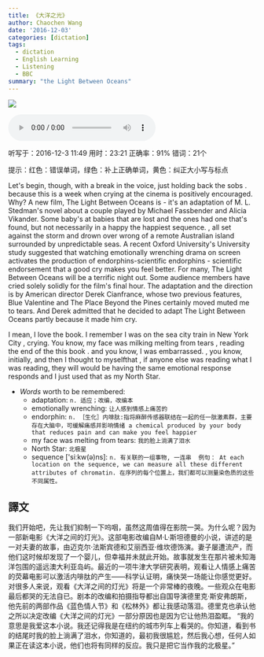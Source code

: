 ```yaml
---
title: 《大洋之光》
author: Chaochen Wang
date: '2016-12-03'
categories: [dictation]
tags:
  - dictation
  - English Learning
  - Listening
  - BBC
summary: "the Light Between Oceans"
---
```




![](/img/light_between_oceans.png)

<audio src="/mp3/lightoceans.mp3" controls="controls">
Your browser does not support the audio element.
你的瀏覽器不支持音頻播放。請使用chrome科學上網。
</audio>

听写于：2016-12-3 11:49	用时：23:21
正确率：91%	错词：21个

提示：<span class="diff_off">红色</span>：错误单词，<span class="diff_add">绿色</span>：补上正确单词，<span class="diff_alert">黄色</span>：纠正大小写与标点
<p class="linetext">Let's begin, though, with a break in the voice<span class="diff_alert">,</span> just holding back the sobs <span class="diff_alert">.</span> <span class="diff_alert" title="Because ">because </span>this is a week when crying at the cinema is positively encouraged. Why? A new  <span class="diff_add">film</span><span class="diff_alert">,</span> <span class="diff_add">The</span> Light Between Oceans <span class="diff_off">is</span> <span class="diff_add">-</span> <span class="diff_add">it's</span> an adaptation of M. L. Stedman's novel about a couple played by Michael Fassbender and Alicia Vikander. Some <span class="diff_off">baby's</span> <span class="diff_off">at</span> <span class="diff_add">babies</span> <span class="diff_add">that</span> <span class="diff_add">are</span> lost and <span class="diff_off">the</span> <span class="diff_off">ones</span> <span class="diff_off">had</span> <span class="diff_add">one</span> <span class="diff_add">that's</span> found, but not necessarily in <span class="diff_off">a</span> <span class="diff_off">happy</span> <span class="diff_add">the</span> <span class="diff_add">happiest</span> sequence<span class="diff_alert">.</span> <span class="diff_alert">,</span> <span class="diff_alert" title="All ">all </span>set against the storm and <span class="diff_off">drown</span> <span class="diff_off">over</span> <span class="diff_add">wrong</span> <span class="diff_add">of</span> a remote Australian island surrounded by unpredictable seas. A recent Oxford <span class="diff_off">University's</span> <span class="diff_add">University</span> study suggested that watching emotionally wrenching drama on screen activates the production of <span class="diff_off">endorphins-scientific</span> <span class="diff_add">endorphins</span> <span class="diff_add">-</span> <span class="diff_add">scientific</span> endorsement that a good cry makes you feel better. For many, The Light Between Oceans will be a terrific night out. Some audience members have cried <span class="diff_off">solely</span> <span class="diff_add">solidly</span> for the film's final hour. The adaptation and the direction is by American director Derek Cianfrance<span class="diff_alert">,</span> whose two previous features<span class="diff_alert">,</span> Blue Valentine and The Place Beyond the Pines certainly moved <span class="diff_off">muted</span> <span class="diff_add">me</span> <span class="diff_add">to</span> tears. And Derek admitted that he decided to adapt The Light Between Oceans partly because it made him cry. </p><p class="linetext">I mean, I love the book. I remember I was on the <span class="diff_off">sea</span> <span class="diff_add">city</span> train in New York <span class="diff_alert" title="city">City </span><span class="diff_alert">,</span> crying. You know, my face was <span class="diff_off">milking</span> <span class="diff_add">melting</span> from tears <span class="diff_alert">,</span> reading the end of <span class="diff_off">the</span> <span class="diff_add">this</span> book <span class="diff_alert">.</span> <span class="diff_alert" title="And ">and </span>you know<span class="diff_alert">,</span> I was embarrassed<span class="diff_alert">.</span> <span class="diff_alert">,</span> <span class="diff_alert" title="You ">you </span>know<span class="diff_alert">,</span> initially<span class="diff_alert">,</span> and <span class="diff_add">then</span> I thought to myself<span class="diff_off">that</span> <span class="diff_alert">,</span> if anyone <span class="diff_add">else</span> was reading what I was reading<span class="diff_alert">,</span> they <span class="diff_off">will</span> <span class="diff_add">would</span> be having the same emotional <span class="diff_off">response</span> <span class="diff_add">responds</span> and I just used that as my <span class="diff_alert" title="north ">North </span><span class="diff_alert" title="star">Star</span>.

* _Words_ worth to be remembered:
    * adaptation: `n. 适应；改编，改编本`
    * emotionally wrenching: `让人感到情感上痛苦的`
    * endorphin: `n. ［生化］内啡肽:指将麻醉传感器联结在一起的任一肽激素群，主要存在大脑中，可缓解痛感并影响情绪 a chemical produced by your body that reduces pain and can make you feel happier`
    * my face was melting from tears: `我的脸上淌满了泪水`
    * North Star: `北极星`
    * sequence ['siːkw(ə)ns]: `n. 有关联的一组事物, 一连串  例句： At each location on the sequence, we can measure all these different attributes of chromatin. 在序列的每个位置上，我们都可以测量染色质的这些不同属性。`

## 譯文

我们开始吧，先让我们抑制一下呜咽，虽然这周值得在影院一哭。为什么呢？因为一部新电影《大洋之间的灯光》。这部电影改编自M·L·斯坦德曼的小说，讲述的是一对夫妻的故事，由迈克尔·法斯宾德和艾丽西亚·维坎德饰演。妻子屡遭流产，而他们这时候却发现了一个婴儿，但幸福并未就此开始。故事就发生在那片被未知海洋包围的遥远澳大利亚岛屿。最近的一项牛津大学研究表明，观看让人情感上痛苦的荧幕电影可以激活内啡肽的产生——科学认证明，痛快哭一场能让你感觉更好。对很多人来说，观看《大洋之间的灯光》将是一个非常棒的夜晚。一些观众在电影最后都哭的无法自已。剧本的改编和拍摄指导都出自国导演德里克·斯安弗朗斯，他先前的两部作品《蓝色情人节》和《松林外》都让我感动落泪。德里克也承认他之所以决定改编《大洋之间的灯光》一部分原因也是因为它让他热泪盈眶。 “我的意思是我爱这本小说。我还记得我是在纽约的城市列车上看哭的。你知道，看到书的结尾时我的脸上淌满了泪水，你知道的，最初我很尴尬，然后我心想，任何人如果正在读这本小说，他们也将有同样的反应。我只是把它当作我的北极星。”
